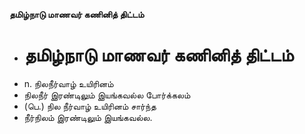 **தமிழ்நாடு மாணவர் கணினித் திட்டம்**
- # தமிழ்நாடு மாணவர் கணினித் திட்டம்
- n. நிலநீர்வாழ் உயிரினம்
- நிலநீர் இரண்டிலும் இயங்கவல்ல போர்க்கலம்
- (பெ.) நில நீர்வாழ் உயிரினம் சார்ந்த
- நீர்நிலம் இரண்டிலும் இயங்கவல்ல.

